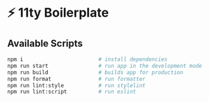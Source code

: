 # ⚡ 11ty Boilerplate

## Available Scripts

```bash
npm i                        # install dependencies
npm run start                # run app in the development mode
npm run build                # builds app for production
npm run format               # run formatter
npm run lint:style           # run stylelint
npm run lint:script          # run eslint
```
